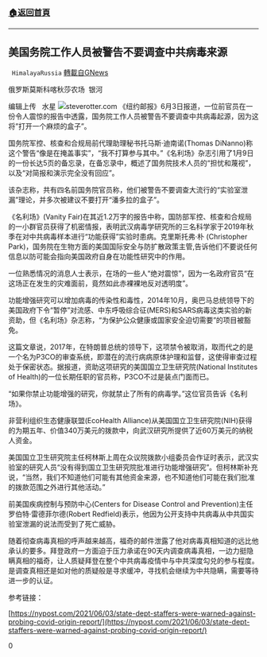 ###  [:house:返回首頁](https://github.com/ourhimalayas/txt)
---

## 美国务院工作人员被警告不要调查中共病毒来源
` HimalayaRussia` [轉載自GNews](https://gnews.org/zh-hans/1301171/)

俄罗斯莫斯科喀秋莎农场  银河

编辑上传   水星
![]()![](https://gnews-media-offload.s3.amazonaws.com/wp-content/uploads/2021/06/05175333/o-1.jpg)steverotter.com
《纽约邮报》6月3日报道，一位前官员在一份令人震惊的报告中透露，国务院工作人员被警告不要调查中共病毒起源，因为这将”打开一个麻烦的盒子”。

国务院军控、核查和合规局前代理助理秘书托马斯·迪南诺(Thomas DiNanno)称这个警告“像是在掩盖事实”，“我不打算参与其中。”《名利场》杂志引用了1月9日的一份长达5页的备忘录，在备忘录中，概述了国务院技术人员的“担忧和蔑视”，以及“对简报和演示完全没有回应”。

该杂志称，共有四名前国务院官员称，他们被警告不要调查大流行的“实验室泄漏”理论，并多次被建议不要打开“潘多拉的盒子”。

《名利场》(Vanity Fair)在其近1.2万字的报告中称，国防部军控、核查和合规局的一小群官员获得了机密情报，表明武汉病毒学研究所的三名科学家于2019年秋季在对中共病毒样本进行“功能获得”实验时患病。克里斯托弗·朴 (Christopher Park)，国务院在生物方面的美国国际安全与防扩散政策主管,告诉他们不要说任何信息以防可能会指向美国政府自身在功能性研究中的作用。

一位熟悉情况的消息人士表示，在场的一些人“绝对震惊”，因为一名政府官员“在这场正在发生的灾难面前，竟然如此赤裸裸地反对透明度”。

功能增强研究可以增加病毒的传染性和毒性，2014年10月，奥巴马总统领导下的美国政府下令“暂停”对流感、中东呼吸综合征(MERS)和SARS病毒这类实验的新资助，但《名利场》杂志称，“为保护公众健康或国家安全迫切需要”的项目被豁免。

这篇文章说，2017年，在特朗普总统的领导下，这项禁令被取消，取而代之的是一个名为P3CO的审查系统，即潜在的流行病病原体护理和监督，这使得审查过程处于保密状态。据报道，资助这项研究的美国国立卫生研究院(National Institutes of Health)的一位长期任职的官员称，P3CO不过是装点门面而已。

“如果你禁止功能增强的研究，你就禁止了所有的病毒学。”这位官员告诉《名利场》。

非营利组织生态健康联盟(EcoHealth Alliance)从美国国立卫生研究院(NIH)获得的为期五年、价值340万美元的拨款中，向武汉研究所提供了近60万美元的纳税人资金。

美国国立卫生研究院主任柯林斯上周在众议院拨款小组委员会作证时表示，武汉实验室的研究人员“没有得到国立卫生研究院批准进行功能增强研究”。但柯林斯补充说，“当然，我们不知道他们可能有其他资金来源，也不知道他们可能在我们批准的拨款范围之外进行其他活动。”

前美国疾病控制与预防中心(Centers for Disease Control and Prevention)主任罗伯特·雷德菲尔德(Robert Redfield)表示，他因为公开支持中共病毒从中共国实验室泄漏的说法而受到了死亡威胁。

随着彻查病毒真相的呼声越来越高，福奇的邮件泄露了他对病毒真相知道的远比他承认的要多。拜登政府一方面迫于压力承诺在90天内调查病毒真相，一边力挺隐瞒真相的福奇，让人质疑拜登在整个中共病毒疫情中与中共深度勾兑的参与程度。是调查真相还是如对他的质疑般是寻求缓冲，寻找机会继续为中共隐瞒，需要等待进一步的认证。

参考链接：

[https://nypost.com/2021/06/03/state-dept-staffers-were-warned-against-probing-covid-origin-report/](https://nypost.com/2021/06/03/state-dept-staffers-were-warned-against-probing-covid-origin-report/)

0
